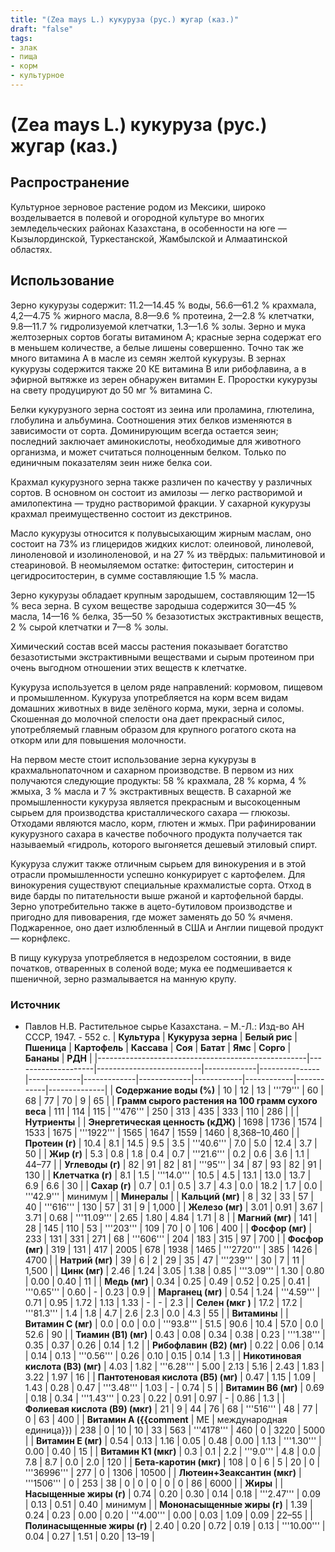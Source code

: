```yaml
---
title: "(Zea mays L.) кукуруза (рус.) жугар (каз.)"
draft: "false"
tags:
- злак
- пища
- корм
- культурное
--- 
```

# (Zea mays L.) кукуруза (рус.) жугар (каз.)
## Распространение
Культурное зерновое растение родом из Мексики, широко возделывается в полевой и огородной культуре во многих земледельческих районах Казахстана, в особенности на юге — Кызылординской, Туркестанской, Жамбылской и Алмаатинской областях.
## Использование
Зерно кукурузы содержит: 11.2—14.45 % воды, 56.6—61.2 % крахмала, 4,2—4.75 % жирного масла, 8.8—9.6 % протеина, 2—2.8 % клетчатки, 9.8—11.7 % гидролизуемой клетчатки, 1.3—1.6 % золы. Зерно и мука желтозерных сортов богаты витамином А; красные зерна содержат его в меньшем количестве, а белые лишены совершенно. Точно так же много витамина А в масле из семян желтой кукурузы. В зернах кукурузы содержится также 20 КЕ витамина В или рибофлавина, а в эфирной вытяжке из зерен обнаружен витамин Е. Проростки кукурузы на свету продуцируют до 50 мг % витамина С. 

Белки кукурузного зерна состоят из зеина или проламина, глютелина, глобулина и альбумина. Соотношения этих белков изменяются в зависимости от сорта. Доминирующим всегда остается зеин; последний заключает аминокислоты, необходимые для животного организма, и может считаться полноценным белком. Только по единичным показателям зеин ниже белка сои. 

Крахмал кукурузного зерна также различен по качеству у различных сортов. В основном он состоит из амилозы — легко растворимой и амилопектина — трудно растворимой фракции. У сахарной кукурузы крахмал преимущественно состоит из декстринов. 

Масло кукурузы относится к полувысыхающим жирным маслам, оно состоит на 73% из глицеридов жидких кислот: олеиновой, линолевой, линоленовой и изолиноленовой, и на 27 % из твёрдых: пальмитиновой и стеариновой. В неомыляемом остатке: фитостерин, ситостерин и цегидроситостерин, в сумме составляющие 1.5 % масла. 

Зерно кукурузы обладает крупным зародышем, составляющим 12—15 % веса зерна. В сухом веществе зародыша содержится 30—45 % масла, 14—16 % белка, 35—50 % безазотистых экстрактивных веществ, 2 % сырой клетчатки и 7—8 % золы. 

Химический состав всей массы растения показывает богатство безазотистыми экстрактивными веществами и сырым протеином при очень выгодном отношении этих веществ к клетчатке. 

Кукуруза используется в целом ряде направлений: кормовом, пищевом и промышленном. Кукуруза употребляется на корм всем видам домашних животных в виде зелёного корма, муки, зерна и соломы. Скошенная до молочной спелости она дает прекрасный силос, употребляемый главным образом для крупного рогатого скота на откорм или для повышения молочности. 

На первом месте стоит использование зерна кукурузы в крахмальнопаточном и сахарном производстве. В первом из них получаются следующие продукты: 58 % крахмала, 28 % корма, 4 % жмыха, 3 % масла и 7 % экстрактивных веществ. В сахарной же промышленности кукуруза является прекрасным и высокоценным сырьем для производства кристаллического сахара — глюкозы. Отходами являются масло, корм, глютен и жмых. При рафинировании кукурузного сахара в качестве побочного продукта получается так называемый «гидроль, которого выгоняется дешевый этиловый спирт. 

Кукуруза служит также отличным сырьем для винокурения и в этой отрасли промышленности успешно конкурирует с картофелем. Для винокурения существуют специальные крахмалистые сорта. Отход в виде барды по питательности выше ржаной и картофельной барды. Зерно употребительно также в ацето-бутиловом производстве и пригодно для пивоварения, где может заменять до 50 % ячменя. Поджаренное, оно дает излюбленный в США и Англии пищевой продукт — корнфлекс.

В пищу кукуруза употребляется в недозрелом состоянии, в виде початков, отваренных в соленой воде; мука ее подмешивается к пшеничной, зерно размалывается на манную крупу.  

### Источник
* Павлов Н.В. Растительное сырье Казахстана. – М.-Л.: Изд-во АН СССР, 1947. - 552 с.
| **Культура**                                       | **Кукуруза зерна** | **Белый рис**            | **Пшеница** | **Картофель** | **Кассава** | **Соя**     | **Батат**   | **Ямс**    | **Сорго**  | **Бананы** | **РДН**      |
|----------------------------------------------------|--------------------|--------------------------|-------------|---------------|-------------|-------------|-------------|------------|------------|------------|--------------|
| **Содержание воды (%)**                            | 10                 | 12                       | 13          | '''79'''      | 60          | 68          | 77          | 70         | 9          | 65         |
| **Грамм сырого растения на 100 грамм сухого веса** | 111                | 114                      | 115         | '''476'''     | 250         | 313         | 435         | 333        | 110        | 286        |              |
| **Нутриенты**                                      |
| **Энергетическая ценность (кДЖ)**                  | 1698               | 1736                     | 1574        | 1533          | 1675        | '''1922'''  | 1565        | 1647       | 1559       | 1460       | 8,368–10,460 |
| **Протеин (г)**                                    | 10.4               | 8.1                      | 14.5        | 9.5           | 3.5         | '''40.6'''  | 7.0         | 5.0        | 12.4       | 3.7        | 50           |
| **Жир (г)**                                        | 5.3                | 0.8                      | 1.8         | 0.4           | 0.7         | '''21.6'''  | 0.2         | 0.6        | 3.6        | 1.1        | 44–77        |
| **Углеводы (г)**                                   | 82                 | 91                       | 82          | 81            | '''95'''    | 34          | 87          | 93         | 82         | 91         | 130          |
| **Клетчатка (г)**                                  | 8.1                | 1.5                      | '''14.0'''  | 10.5          | 4.5         | 13.1        | 13.0        | 13.7       | 6.9        | 6.6        | 30           |
| **Сахар (г)**                                      | 0.7                | 0.1                      | 0.5         | 3.7           | 4.3         | 0.0         | 18.2        | 1.7        | 0.0        | '''42.9''' | минимум      |
| **Минералы**                                       |
| **Кальций (мг)**                                   | 8                  | 32                       | 33          | 57            | 40          | '''616'''   | 130         | 57         | 31         | 9          | 1,000        |
| **Железо (мг)**                                    | 3.01               | 0.91                     | 3.67        | 3.71          | 0.68        | '''11.09''' | 2.65        | 1.80       | 4.84       | 1.71       | 8            |
| **Магний (мг)**                                    | 141                | 28                       | 145         | 110           | 53          | '''203'''   | 109         | 70         | 0          | 106        | 400          |
| **Фосфор (мг)**                                    | 233                | 131                      | 331         | 271           | 68          | '''606'''   | 204         | 183        | 315        | 97         | 700          |
| **Фосфор (мг)**                                    | 319                | 131                      | 417         | 2005          | 678         | 1938        | 1465        | '''2720''' | 385        | 1426       | 4700         |
| **Натрий (мг)**                                    | 39                 | 6                        | 2           | 29            | 35          | 47          | '''239'''   | 30         | 7          | 11         | 1,500        |
| **Цинк (мг)**                                      | 2.46               | 1.24                     | 3.05        | 1.38          | 0.85        | '''3.09'''  | 1.30        | 0.80       | 0.00       | 0.40       | 11           |
| **Медь (мг)**                                      | 0.34               | 0.25                     | 0.49        | 0.52          | 0.25        | 0.41        | '''0.65'''  | 0.60       | -          | 0.23       | 0.9          |
| **Марганец (мг)**                                  | 0.54               | 1.24                     | '''4.59'''  | 0.71          | 0.95        | 1.72        | 1.13        | 1.33       | -          | -          | 2.3          |
| **Селен (мкг )**                                   | 17.2               | 17.2                     | '''81.3'''  | 1.4           | 1.8         | 4.7         | 2.6         | 2.3        | 0.0        | 4.3        | 55           |
| **Витамины**                                       |
| **Витамин С (мг)**                                 | 0.0                | 0.0                      | 0.0         | '''93.8'''    | 51.5        | 90.6        | 10.4        | 57.0       | 0.0        | 52.6       | 90           |
| **Тиамин (B1) (мг)**                               | 0.43               | 0.08                     | 0.34        | 0.38          | 0.23        | '''1.38'''  | 0.35        | 0.37       | 0.26       | 0.14       | 1.2          |
| **Рибофлавин (B2) (мг)**                           | 0.22               | 0.06                     | 0.14        | 0.14          | 0.13        | '''0.56'''  | 0.26        | 0.10       | 0.15       | 0.14       | 1.3          |
| **Никотиновая кислота (B3) (мг)**                  | 4.03               | 1.82                     | '''6.28'''  | 5.00          | 2.13        | 5.16        | 2.43        | 1.83       | 3.22       | 1.97       | 16           |
| **Пантотеновая кислота (B5) (мг)**                 | 0.47               | 1.15                     | 1.09        | 1.43          | 0.28        | 0.47        | '''3.48'''  | 1.03       | -          | 0.74       | 5            |
| **Витамин B6 (мг)**                                | 0.69               | 0.18                     | 0.34        | '''1.43'''    | 0.23        | 0.22        | 0.91        | 0.97       | -          | 0.86       | 1.3          |
| **Фолиевая кислота (B9) (мкг)**                    | 21                 | 9                        | 44          | 76            | 68          | '''516'''   | 48          | 77         | 0          | 63         | 400          |
| **Витамин А ({{comment**                           | МЕ                 | международная единица}}) | 238         | 0             | 10          | 10          | 33          | 563        | '''4178''' | 460        | 0            | 3220 | 5000 |
| **Витамин Е (мг)**                                 | 0.54               | 0.13                     | 1.16        | 0.05          | 0.48        | 0.00        | 1.13        | '''1.30''' | 0.00       | 0.40       | 15           |
| **Витамин К1 (мкг)**                               | 0.3                | 0.1                      | 2.2         | '''9.0'''     | 4.8         | 0.0         | 7.8         | 8.7        | 0.0        | 2.0        | 120          |
| **Бета-каротин (мкг)**                             | 108                | 0                        | 6           | 5             | 20          | 0           | '''36996''' | 277        | 0          | 1306       | 10500        |
| **Лютеин+Зеаксантин (мкг)**                        | '''1506'''         | 0                        | 253         | 38            | 0           | 0           | 0           | 0          | 0          | 86         | 6000         |
| **Жиры**                                           |
| **Насыщенные жиры (г)**                            | 0.74               | 0.20                     | 0.30        | 0.14          | 0.18        | '''2.47'''  | 0.09        | 0.13       | 0.51       | 0.40       | минимум      |
| **Мононасыщенные жиры (г)**                        | 1.39               | 0.24                     | 0.23        | 0.00          | 0.20        | '''4.00'''  | 0.00        | 0.03       | 1.09       | 0.09       | 22–55        |
| **Полинасыщенные жиры (г)**                        | 2.40               | 0.20                     | 0.72        | 0.19          | 0.13        | '''10.00''' | 0.04        | 0.27       | 1.51       | 0.20       | 13–19        |
